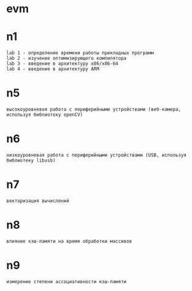 # evm

# n1
```
lab 1 - определение времени работы прикладных программ
lab 2 - изучение оптимизирующего компилятора
lab 3 - введение в архитектуру x86/x86-64
lab 4 - введение в архитектуру ARM
```
# n5
```
высокоуровневая работа с периферийными устройствами (веб-камера, используя библиотеку openCV)
```
# n6
```
низкоуровневая работа с периферийными устройствами (USB, используя библиотеку libusb)
```
# n7
```
векторизация вычислений
```
# n8
```
влияние кэш-памяти на время обработки массивов
```
# n9
```
измерение степени ассоциативности кэш-памяти
```
